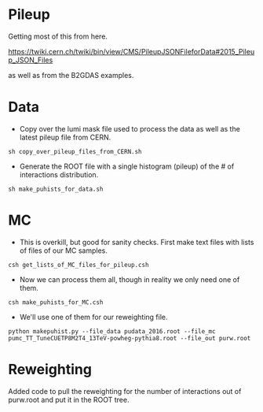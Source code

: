 # Pileup

Getting most of this from here.

https://twiki.cern.ch/twiki/bin/view/CMS/PileupJSONFileforData#2015_Pileup_JSON_Files

as well as from the B2GDAS examples.

# Data 

* Copy over the lumi mask file used to process the data as well as the latest pileup file from CERN.

```
sh copy_over_pileup_files_from_CERN.sh
```

* Generate the ROOT file with a single histogram (pileup) of the # of interactions distribution.

```
sh make_puhists_for_data.sh
```

# MC

* This is overkill, but good for sanity checks. First make text files with lists of files of our MC samples.

```
csh get_lists_of_MC_files_for_pileup.csh
```

* Now we can process them all, though in reality we only need one of them. 

```
csh make_puhists_for_MC.csh
```

* We'll use one of them for our reweighting file.

```
python makepuhist.py --file_data pudata_2016.root --file_mc pumc_TT_TuneCUETP8M2T4_13TeV-powheg-pythia8.root --file_out purw.root
```

# Reweighting

Added code to pull the reweighting for the number of interactions out of purw.root and put it in the ROOT tree.
